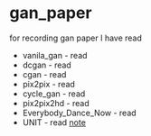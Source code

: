 # gan_paper
for recording gan paper I have read


- vanila_gan - read
- dcgan - read
- cgan - read
- pix2pix - read
- cycle_gan - read
- pix2pix2hd - read
- Everybody_Dance_Now - read
- UNIT - read [note](notes/UNIT.md)
